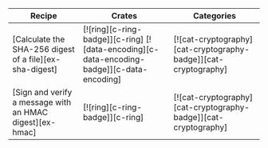 | Recipe | Crates | Categories |
|--------|--------|------------|
| [Calculate the SHA-256 digest of a file][ex-sha-digest] | [![ring][c-ring-badge]][c-ring]  [![data-encoding][c-data-encoding-badge]][c-data-encoding] | [![cat-cryptography][cat-cryptography-badge]][cat-cryptography] |
| [Sign and verify a message with an HMAC digest][ex-hmac] | [![ring][c-ring-badge]][c-ring] | [![cat-cryptography][cat-cryptography-badge]][cat-cryptography] |
